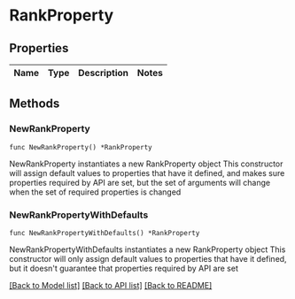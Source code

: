 # RankProperty

## Properties

Name | Type | Description | Notes
------------ | ------------- | ------------- | -------------

## Methods

### NewRankProperty

`func NewRankProperty() *RankProperty`

NewRankProperty instantiates a new RankProperty object
This constructor will assign default values to properties that have it defined,
and makes sure properties required by API are set, but the set of arguments
will change when the set of required properties is changed

### NewRankPropertyWithDefaults

`func NewRankPropertyWithDefaults() *RankProperty`

NewRankPropertyWithDefaults instantiates a new RankProperty object
This constructor will only assign default values to properties that have it defined,
but it doesn't guarantee that properties required by API are set


[[Back to Model list]](../README.md#documentation-for-models) [[Back to API list]](../README.md#documentation-for-api-endpoints) [[Back to README]](../README.md)


